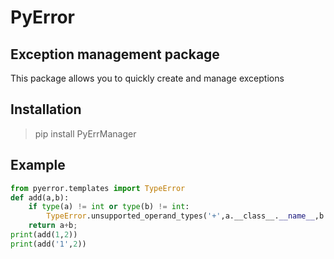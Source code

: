# PyError
## Exception management package

This package allows you to quickly create and manage exceptions

## Installation

> pip install PyErrManager

## Example

```python
from pyerror.templates import TypeError
def add(a,b):
	if type(a) != int or type(b) != int:
		TypeError.unsupported_operand_types('+',a.__class__.__name__,b.__class__.__name__)(end=-1);
	return a+b;
print(add(1,2))
print(add('1',2))
```
